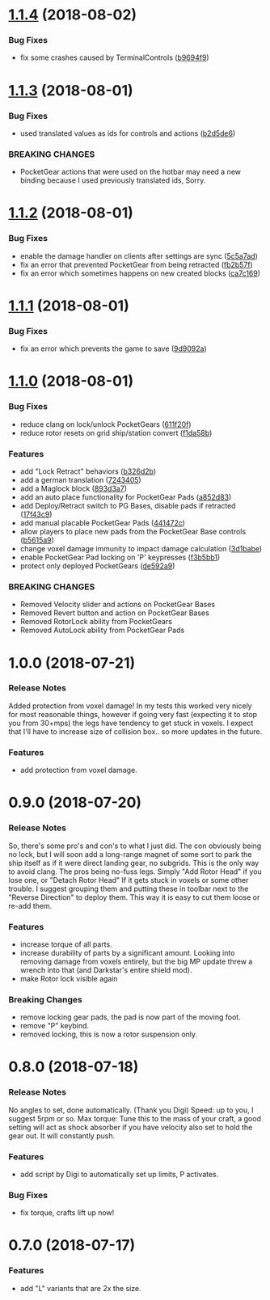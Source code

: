 <a name="1.1.4"></a>
# [1.1.4](https://github.com/AutoMcDonough/PocketGear/compare/v1.1.3...v1.1.4) (2018-08-02)


### Bug Fixes

* fix some crashes caused by TerminalControls ([b9694f9](https://github.com/AutoMcDonough/PocketGear/commit/b9694f9))



<a name="1.1.3"></a>
# [1.1.3](https://github.com/AutoMcDonough/PocketGear/compare/v1.1.2...v1.1.3) (2018-08-01)


### Bug Fixes

* used translated values as ids for controls and actions ([b2d5de6](https://github.com/AutoMcDonough/PocketGear/commit/b2d5de6))


### BREAKING CHANGES

* PocketGear actions that were used on the hotbar may need a new binding because I used previously translated ids, Sorry.



<a name="1.1.2"></a>
# [1.1.2](https://github.com/AutoMcDonough/PocketGear/compare/v1.1.1...v1.1.2) (2018-08-01)


### Bug Fixes

* enable the damage handler on clients after settings are sync ([5c5a7ad](https://github.com/AutoMcDonough/PocketGear/commit/5c5a7ad))
* fix an error that prevented PocketGear from being retracted ([fb2b57f](https://github.com/AutoMcDonough/PocketGear/commit/fb2b57f))
* fix an error which sometimes happens on new created blocks ([ca7c169](https://github.com/AutoMcDonough/PocketGear/commit/ca7c169))



<a name="1.1.1"></a>
# [1.1.1](https://github.com/AutoMcDonough/PocketGear/compare/v1.1.0...v1.1.1) (2018-08-01)


### Bug Fixes

* fix an error which prevents the game to save ([9d9092a](https://github.com/AutoMcDonough/PocketGear/commit/9d9092a))



<a name="1.1.0"></a>
# [1.1.0](https://github.com/AutoMcDonough/PocketGear/compare/v1.0.0...v1.1.0) (2018-08-01)


### Bug Fixes

* reduce clang on lock/unlock PocketGears ([611f20f](https://github.com/AutoMcDonough/PocketGear/commit/611f20f))
* reduce rotor resets on grid ship/station convert ([f1da58b](https://github.com/AutoMcDonough/PocketGear/commit/f1da58b))


### Features

* add "Lock Retract" behaviors ([b326d2b](https://github.com/AutoMcDonough/PocketGear/commit/b326d2b))
* add a german translation ([7243405](https://github.com/AutoMcDonough/PocketGear/commit/7243405))
* add a Maglock block ([893d3a7](https://github.com/AutoMcDonough/PocketGear/commit/893d3a7))
* add an auto place functionality for PocketGear Pads ([a852d83](https://github.com/AutoMcDonough/PocketGear/commit/a852d83))
* add Deploy/Retract switch to PG Bases, disable pads if retracted ([17f43c9](https://github.com/AutoMcDonough/PocketGear/commit/17f43c9))
* add manual placable PocketGear Pads ([441472c](https://github.com/AutoMcDonough/PocketGear/commit/441472c))
* allow players to place new pads from the PocketGear Base controls ([b5615a9](https://github.com/AutoMcDonough/PocketGear/commit/b5615a9))
* change voxel damage immunity  to impact damage calculation ([3d1babe](https://github.com/AutoMcDonough/PocketGear/commit/3d1babe))
* enable PocketGear Pad locking on 'P' keypresses ([f3b5bb1](https://github.com/AutoMcDonough/PocketGear/commit/f3b5bb1))
* protect only deployed PocketGears ([de592a9](https://github.com/AutoMcDonough/PocketGear/commit/de592a9))


### BREAKING CHANGES

* Removed Velocity slider and actions on PocketGear Bases
* Removed Revert button and action on PocketGear Bases
* Removed RotorLock ability from PocketGears
* Removed AutoLock ability from PocketGear Pads



<a name="1.0.0"></a>
# 1.0.0 (2018-07-21)

### Release Notes

Added protection from voxel damage! In my tests this worked very nicely for most reasonable things, however if going very fast (expecting it to stop you from 30+mps) the legs have tendency to get stuck in voxels. I expect that I'll have to increase size of collision box.. so more updates in the future.

### Features

* add protection from voxel damage.



<a name="0.9.0"></a>
# 0.9.0 (2018-07-20)

### Release Notes

So, there's some pro's and con's to what I just did. The con obviously being no lock, but I will soon add a long-range magnet of some sort to park the ship itself as if it were direct landing gear, no subgrids. This is the only way to avoid clang.
The pros being no-fuss legs. Simply "Add Rotor Head" if you lose one, or "Detach Rotor Head" If it gets stuck in voxels or some other trouble. I suggest grouping them and putting these in toolbar next to the "Reverse Direction" to deploy them. This way it is easy to cut them loose or re-add them. 

### Features

* increase torque of all parts.
* increase durability of parts by a significant amount. Looking into removing damage from voxels entirely, but the big MP update threw a wrench into that (and Darkstar's entire shield mod).
* make Rotor lock visible again


### Breaking Changes

* remove locking gear pads, the pad is now part of the moving foot.
* remove "P" keybind.
* removed locking, this is now a rotor suspension only.



<a name="0.8.0"></a>
# 0.8.0 (2018-07-18)

### Release Notes

No angles to set, done automatically. (Thank you Digi)
Speed: up to you, I suggest 5rpm or so.
Max torque: Tune this to the mass of your craft, a good setting will act as shock absorber if you have velocity also set to hold the gear out. It will constantly push.

### Features

* add script by Digi to automatically set up limits, P activates.

### Bug Fixes

* fix torque, crafts lift up now!



<a name="0.7.0"></a>
# 0.7.0 (2018-07-17)


### Features

* add "L" variants that are 2x the size.